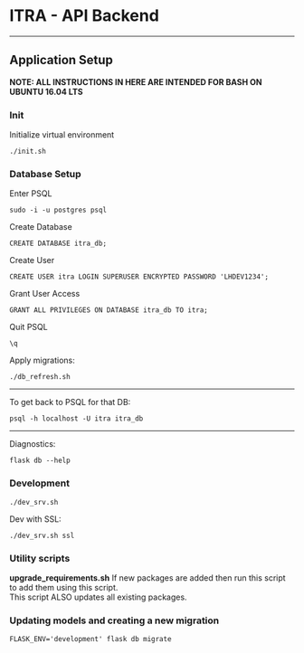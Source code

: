 # ITRA - API Backend
<!-- <strong>Engagement Code:</strong> xxxxx
<strong>Data Connection:</strong> xxxx:xxxx
___

#### High level description of the project
(Include the purpose of the project)

#### Client Information
(Include client name and background information)

#### Project Value
(What kind of value the project brings)

___
#### Scope
(Include detailed information or reference for the scope of the project)

#### Success Criteria
(Define exact success criteria for the project)

#### Deliverable
(Describe the client's expected deliverable for the project)

___
#### Client Contact Information
(How to contact client and their information) -->


___
## Application Setup
<strong>NOTE: ALL INSTRUCTIONS IN HERE ARE INTENDED FOR BASH ON UBUNTU 16.04 LTS</strong>

### Init
Initialize virtual environment
```
./init.sh
```

### Database Setup
Enter PSQL
```
sudo -i -u postgres psql
```
Create Database
```
CREATE DATABASE itra_db;
```
Create User
```
CREATE USER itra LOGIN SUPERUSER ENCRYPTED PASSWORD 'LHDEV1234';
```
Grant User Access
```
GRANT ALL PRIVILEGES ON DATABASE itra_db TO itra;
```
Quit PSQL
```
\q
```
Apply migrations:
```
./db_refresh.sh
```

___
To get back to PSQL for that DB:
```
psql -h localhost -U itra itra_db
```

___
Diagnostics:
```
flask db --help
```

### Development
```
./dev_srv.sh
```

Dev with SSL:
```
./dev_srv.sh ssl
```

### Utility scripts
<strong>upgrade_requirements.sh</strong>
If new packages are added then run this script to add them using this script.  
This script ALSO updates all existing packages.

### Updating models and creating a new migration
```FLASK_ENV='development' flask db migrate```
